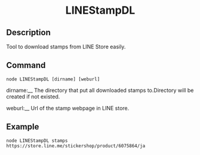 <h1 align="center">LINEStampDL</h1>

## Description
Tool to download stamps from LINE Store easily.

## Command
`node LINEStampDL [dirname] [weburl]`

dirname:__
The directory that put all downloaded stamps to.Directory will be created if not existed.

weburl:__
Url of the stamp webpage in LINE store.

## Example
`node LINEStampDL stamps https://store.line.me/stickershop/product/6075864/ja`